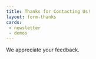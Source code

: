 ```yaml
---
title: Thanks for Contacting Us!
layout: form-thanks
cards:
 - newsletter
 - demos
---
```

We appreciate your feedback.